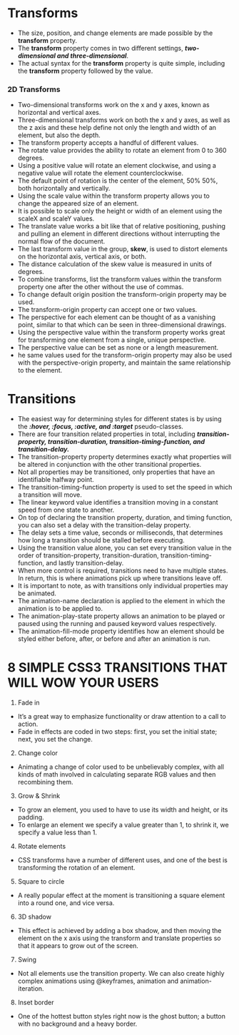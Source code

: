 # Transforms
- The size, position, and change elements are made possible by the **transform** property.
- The **transform** property comes in two different settings, ***two-dimensional and three-dimensional***. 
- The actual syntax for the **transform** property is quite simple, including the **transform** property followed by the value.

### 2D Transforms
- Two-dimensional transforms work on the x and y axes, known as horizontal and vertical axes. 
- Three-dimensional transforms work on both the x and y axes, as well as the z axis and these help define not only the length and width of an element, but also the depth. 
- The transform property accepts a handful of different values. 
- The rotate value provides the ability to rotate an element from 0 to 360 degrees.
- Using a positive value will rotate an element clockwise, and using a negative value will rotate the element counterclockwise.
- The default point of rotation is the center of the element, 50% 50%, both horizontally and vertically. 
- Using the scale value within the transform property allows you to change the appeared size of an element. 
- It is possible to scale only the height or width of an element using the scaleX and scaleY values.
- The translate value works a bit like that of relative positioning, pushing and pulling an element in different directions without interrupting the normal flow of the document.
- The last transform value in the group, **skew**, is used to distort elements on the horizontal axis, vertical axis, or both. 
- The distance calculation of the skew value is measured in units of degrees.
- To combine transforms, list the transform values within the transform property one after the other without the use of commas.
- To change default origin position the transform-origin property may be used.
- The transform-origin property can accept one or two values. 
- The perspective for each element can be thought of as a vanishing point, similar to that which can be seen in three-dimensional drawings.
- Using the perspective value within the transform property works great for transforming one element from a single, unique perspective.
- The perspective value can be set as none or a length measurement.
- he same values used for the transform-origin property may also be used with the perspective-origin property, and maintain the same relationship to the element. 


# Transitions
- The easiest way for determining styles for different states is by using the ***:hover, :focus, :active, and :target*** pseudo-classes.
- There are four transition related properties in total, including ***transition-property, transition-duration, transition-timing-function, and transition-delay.***
- The transition-property property determines exactly what properties will be altered in conjunction with the other transitional properties. 
- Not all properties may be transitioned, only properties that have an identifiable halfway point.
- The transition-timing-function property is used to set the speed in which a transition will move.
- The linear keyword value identifies a transition moving in a constant speed from one state to another. 
- On top of declaring the transition property, duration, and timing function, you can also set a delay with the transition-delay property. 
- The delay sets a time value, seconds or milliseconds, that determines how long a transition should be stalled before executing. 
- Using the transition value alone, you can set every transition value in the order of transition-property, transition-duration, transition-timing-function, and lastly transition-delay.
- When more control is required, transitions need to have multiple states. In return, this is where animations pick up where transitions leave off.
- It is important to note, as with transitions only individual properties may be animated.
- The animation-name declaration is applied to the element in which the animation is to be applied to.
- The animation-play-state property allows an animation to be played or paused using the running and paused keyword values respectively.
- The animation-fill-mode property identifies how an element should be styled either before, after, or before and after an animation is run. 


# 8 SIMPLE CSS3 TRANSITIONS THAT WILL WOW YOUR USERS
1. Fade in
- It’s a great way to emphasize functionality or draw attention to a call to action.
- Fade in effects are coded in two steps: first, you set the initial state; next, you set the change.

2. Change color
- Animating a change of color used to be unbelievably complex, with all kinds of math involved in calculating separate RGB values and then recombining them. 

3. Grow & Shrink
- To grow an element, you used to have to use its width and height, or its padding.
- To enlarge an element we specify a value greater than 1, to shrink it, we specify a value less than 1.

4. Rotate elements
- CSS transforms have a number of different uses, and one of the best is transforming the rotation of an element.

5. Square to circle
- A really popular effect at the moment is transitioning a square element into a round one, and vice versa. 

6. 3D shadow
- This effect is achieved by adding a box shadow, and then moving the element on the x axis using the transform and translate properties so that it appears to grow out of the screen.

7. Swing 
- Not all elements use the transition property. We can also create highly complex animations using @keyframes, animation and animation-iteration.

8. Inset border
- One of the hottest button styles right now is the ghost button; a button with no background and a heavy border.
